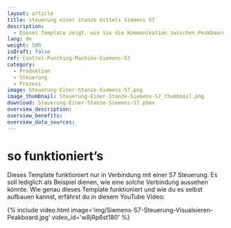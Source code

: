 ```yaml
---
layout: article
title: steuerung einer stanze mittels Siemens S7
description: 
  - Dieses Template zeigt, wie Sie die Kommunikation zwischen Peakboard und einer Stanze, mit Hilfe einer Siemens S7 Steuerung, einrichten können.
lang: de
weight: 500
isDraft: false
ref: Control-Punching-Machine-Siemens-S7
category:
  - Produktion
  - Steuerung
  - Prozess
image: Steuerung-Einer-Stanze-Siemens-S7.png
image_thumbnail: Steuerung-Einer-Stanze-Siemens-S7_thumbnail.png
download: Steuerung-Einer-Stanze-Siemens-S7.pbmx
overview_description:
overview_benefits:
overview_data_sources:
---
```


# so funktioniert’s
Dieses Template funktioniert nur in Verbindung mit einer S7 Steuerung. Es soll lediglich als Beispiel dienen, wie eine solche Verbindung aussehen könnte. Wie genau dieses Template funktioniert und wie du es selbst aufbauen kannst, erfährst du in diesem YouTube Video:

{% include video.html image='img/Siemens-S7-Steuerung-Visualsieren-Peakboard.jpg' video_id='w8jRp6st180' %}